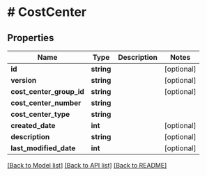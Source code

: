 # # CostCenter

## Properties

Name | Type | Description | Notes
------------ | ------------- | ------------- | -------------
**id** | **string** |  | [optional]
**version** | **string** |  | [optional]
**cost_center_group_id** | **string** |  | [optional]
**cost_center_number** | **string** |  |
**cost_center_type** | **string** |  |
**created_date** | **int** |  | [optional]
**description** | **string** |  | [optional]
**last_modified_date** | **int** |  | [optional]

[[Back to Model list]](../../README.md#models) [[Back to API list]](../../README.md#endpoints) [[Back to README]](../../README.md)
